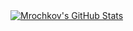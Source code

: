 <div text= center>
<a href="https://awesome-github-stats.azurewebsites.net/index.html??cardType=github&theme=dark&preferLogin=false&Title=00DD1B&Ring=5D5B6E9C&Border=0ADD00">    
<img  alt="Mrochkov's GitHub Stats" src="https://awesome-github-stats.azurewebsites.net/user-stats/Mrochkov?cardType=github&theme=dark&preferLogin=false&Title=00DD1B&Ring=5D5B6E9C&Border=0ADD00" />  </a>
<div/>
